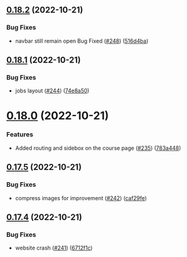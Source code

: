## [0.18.2](https://github.com/thecyberworld/thecyberhub.org/compare/v0.18.1...v0.18.2) (2022-10-21)


### Bug Fixes

* navbar still remain open Bug Fixed ([#248](https://github.com/thecyberworld/thecyberhub.org/issues/248)) ([516d4ba](https://github.com/thecyberworld/thecyberhub.org/commit/516d4badd0bed7ff8ef43a0110a8122164d12ea3))



## [0.18.1](https://github.com/thecyberworld/thecyberhub.org/compare/v0.18.0...v0.18.1) (2022-10-21)


### Bug Fixes

* jobs layout ([#244](https://github.com/thecyberworld/thecyberhub.org/issues/244)) ([74e8a50](https://github.com/thecyberworld/thecyberhub.org/commit/74e8a504000cfd2fbd268714fae5c1acfab7966d))



# [0.18.0](https://github.com/thecyberworld/thecyberhub.org/compare/v0.17.5...v0.18.0) (2022-10-21)


### Features

* Added routing and sidebox on the course page ([#235](https://github.com/thecyberworld/thecyberhub.org/issues/235)) ([783a448](https://github.com/thecyberworld/thecyberhub.org/commit/783a44896c68453a92638fe66c602d32423fb036))



## [0.17.5](https://github.com/thecyberworld/thecyberhub.org/compare/v0.17.4...v0.17.5) (2022-10-21)


### Bug Fixes

* compress images for improvement ([#242](https://github.com/thecyberworld/thecyberhub.org/issues/242)) ([caf29fe](https://github.com/thecyberworld/thecyberhub.org/commit/caf29fe734a6ecc7488c35219535748d915d258e))



## [0.17.4](https://github.com/thecyberworld/thecyberhub.org/compare/v0.17.3...v0.17.4) (2022-10-21)


### Bug Fixes

* website crash ([#241](https://github.com/thecyberworld/thecyberhub.org/issues/241)) ([6712f1c](https://github.com/thecyberworld/thecyberhub.org/commit/6712f1ca46068ea6d1b5f4801f158452925b3379))



